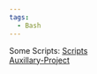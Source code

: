 ```yaml
---
tags:
  - Bash
---
```

Some Scripts:
[Scripts](https://github.com/hectorproko/Work_Scripts/tree/master/Bash)  
[Auxillary-Project](https://github.com/hectorproko/Auxillary-Projects/blob/main/Steps.md)  
